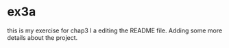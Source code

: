 # ex3a
this is my exercise for chap3
I a editing the README file.
Adding some more details about the project.
